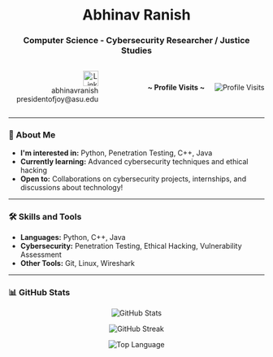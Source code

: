 <h1 align="center">Abhinav Ranish</h1>
<h3 align="center">Computer Science - Cybersecurity Researcher / Justice Studies</h3>

<div style="display: flex; justify-content: space-between; align-items: center;">

  <p align="right">
    <a href="https://www.linkedin.com/in/abhinavranish/" target="_blank" style="text-decoration:none;">
      <img src="https://github.com/gauravghongde/social-icons/blob/master/SVG/White/LinkedIN_white.svg?raw=true" alt="LinkedIn" width="30" height="30">
    </a><br>abhinavranish<br>
    &nbsp;&nbsp;&nbsp;
    <a href="mailto:presidentofjoy@asu.edu" style="text-decoration:none; color:inherit;">presidentofjoy@asu.edu</a>
  </p>

  <p align="left">
    <b>~ Profile Visits ~</b> &nbsp;&nbsp;&nbsp;
    <img src="https://profile-counter.glitch.me/abhinav-ranish/count.svg" alt="Profile Visits">
  </p>

</div>

---

### 👀 About Me

- **I'm interested in:** Python, Penetration Testing, C++, Java
- **Currently learning:** Advanced cybersecurity techniques and ethical hacking
- **Open to:** Collaborations on cybersecurity projects, internships, and discussions about technology!

---

### 🛠️ Skills and Tools

- **Languages:** Python, C++, Java
- **Cybersecurity:** Penetration Testing, Ethical Hacking, Vulnerability Assessment
- **Other Tools:** Git, Linux, Wireshark

---

### 📊 GitHub Stats

<p align="center">
  <img src="https://github-readme-stats.vercel.app/api?username=Abhinav-ranish&count_private=true&bg_color=30,e96443,904e95&title_color=fff&text_color=fff" alt="GitHub Stats">
</p>

<p align="center">
  <img src="https://github-readme-streak-stats.herokuapp.com/?user=abhinav-ranish&theme=dark" alt="GitHub Streak">
</p>
<p align="center">
  <img src="https://github-readme-stats.vercel.app/api/top-langs/?username=Abhinav-ranish&layout=compact&theme=radical&size_weight=0.1&count_weight=0.9" alt="Top Language">
</p>
<!---
    to exclude repos from the top languages just add &exclude_repo=Internship-Website
---

<h1 align="center">📫 How to Reach Me</h1>

<p align="center">
    <a href="https://www.linkedin.com/in/abhinavranish/" target="_blank" style="text-decoration:none;">
      <img src="https://github.com/gauravghongde/social-icons/blob/master/SVG/White/LinkedIN_white.svg?raw=true" alt="LinkedIn" width="30" height="30">
    </a>
    <br><a href="https://www.linkedin.com/in/abhinavranish/" target="_blank">abhinavranish</a>
</p>

---

<!---
Abhinav-ranish/Abhinav-ranish is a ✨ special ✨ repository because its `README.md` (this file) appears on your GitHub profile.
You can click the Preview link to take a look at your changes.
--->

